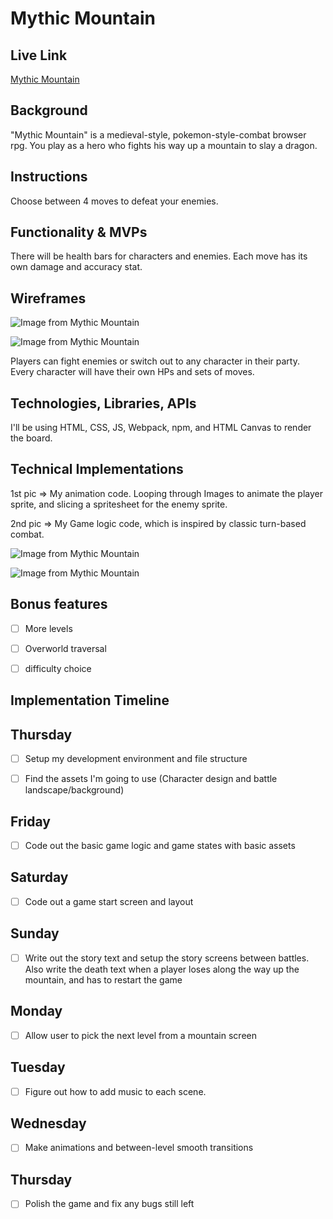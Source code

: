# Mythic Mountain

## Live Link

[Mythic Mountain](https://adamtpang.github.io/mythicmountain/)

## Background

"Mythic Mountain" is a medieval-style, pokemon-style-combat browser rpg. You play as a hero who fights his way up a mountain to slay a dragon.

## Instructions

Choose between 4 moves to defeat your enemies.

## Functionality & MVPs

There will be health bars for characters and enemies. Each move has its own damage and accuracy stat.

## Wireframes

![Image from Mythic Mountain](https://app.milanote.com/media/p/images/1PnHGG1QDZG9a9/Tux/mythic%20mountain%20wireframe.png?w=800)

![Image from Mythic Mountain](https://app.milanote.com/media/p/images/1PqeRj1LS9tFbt/EXm/wireframe.png?w=800)

Players can fight enemies or switch out to any character in their party. Every character will have their own HPs and sets of moves.

## Technologies, Libraries, APIs

I'll be using HTML, CSS, JS, Webpack, npm, and HTML Canvas to render the board.

## Technical Implementations

1st pic => My animation code. Looping through Images to animate the player sprite, and slicing a spritesheet for the enemy sprite.

2nd pic => My Game logic code, which is inspired by classic turn-based combat.

![Image from Mythic Mountain](https://app.milanote.com/media/p/images/1Pqf4h1LS9tFbz/eu5/animating%20code.png?w=800)

![Image from Mythic Mountain](https://app.milanote.com/media/p/images/1Pqf4h1LS9tFbA/WaF/game%20logic%20code.png)

## Bonus features


- [ ] More levels
- [ ] Overworld traversal
- [ ] difficulty choice


## **Implementation Timeline**

## Thursday


- [ ] Setup my development environment and file structure

- [ ] Find the assets I'm going to use (Character design and battle landscape/background)

## Friday


- [ ] Code out the basic game logic and game states with basic assets

## Saturday


- [ ] Code out a game start screen and layout

## Sunday


- [ ] Write out the story text and setup the story screens between battles. Also write the death text when a player loses along the way up the mountain, and has to restart the game

## Monday


- [ ] Allow user to pick the next level from a mountain screen

## Tuesday


- [ ] Figure out how to add music to each scene.

## Wednesday


- [ ] Make animations and between-level smooth transitions

## Thursday


- [ ] Polish the game and fix any bugs still left
